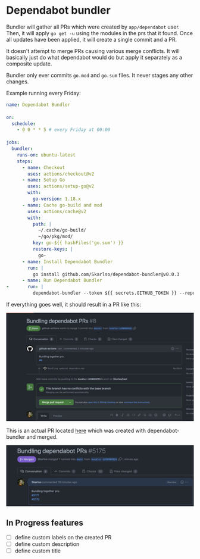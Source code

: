# Dependabot bundler

Bundler will gather all PRs which were created by `app/dependabot` user. Then, it will apply `go get -u` using the
modules in the prs that it found. Once all updates have been applied, it will create a single commit and a PR.

It doesn't attempt to merge PRs causing various merge conflicts. It will basically just do what dependabot would do
but apply it separately as a composite update.

Bundler only ever commits `go.mod` and `go.sum` files. It never stages any other changes.

Example running every Friday:

```yaml
name: Dependabot Bundler

on:
  schedule:
    - 0 0 * * 5 # every Friday at 00:00

jobs:
  bundler:
    runs-on: ubuntu-latest
    steps:
      - name: Checkout
        uses: actions/checkout@v2
      - name: Setup Go
        uses: actions/setup-go@v2
        with:
          go-version: 1.18.x
      - name: Cache go-build and mod
        uses: actions/cache@v2
        with:
          path: |
            ~/.cache/go-build/
            ~/go/pkg/mod/
          key: go-${{ hashFiles('go.sum') }}
          restore-keys: |
            go-          
      - name: Install Dependabot Bundler
        run: |
          go install github.com/Skarlso/dependabot-bundler@v0.0.3
      - name: Run Dependabot Bundler
-       run: |
          dependabot-bundler --token ${{ secrets.GITHUB_TOKEN }} --repo test --owner Skarlso
```

If everything goes well, it should result in a PR like this:

![pr1](dummy_sample.png)

This is an actual PR located [here](https://github.com/weaveworks/eksctl/pull/5175) which was created with dependabot-bundler and merged.

![pr2](merged_sample.png)

## In Progress features

- [ ] define custom labels on the created PR
- [ ] define custom description
- [ ] define custom title
